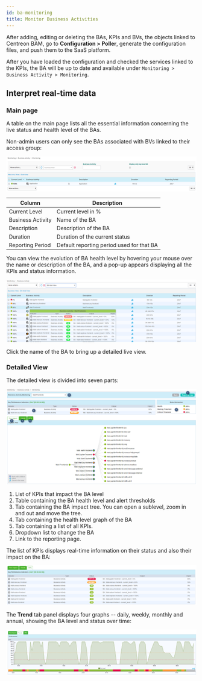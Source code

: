 ```yaml
---
id: ba-monitoring
title: Monitor Business Activities
---
```


After adding, editing or deleting the BAs, KPIs and BVs, the objects
linked to Centreon BAM, go to **Configuration > Poller**, generate the
configuration files, and push them to the SaaS platform.

After you have loaded the configuration and checked the services linked to the
KPIs, the BA will be up to date and available under
`Monitoring > Business Activity > Monitoring`.

## Interpret real-time data

### Main page

A table on the main page lists all the essential information concerning
the live status and health level of the BAs.

Non-admin users can only see the BAs associated with BVs linked to their
access group:

![image](../assets/service-mapping/guide/mon_ba_list.png)

| Column            | Description                               |
| ----------------- | ----------------------------------------- |
| Current Level     | Current level in %                        |
| Business Activity | Name of the BA                            |
| Description       | Description of the BA                     |
| Duration          | Duration of the current status            |
| Reporting Period  | Default reporting period used for that BA |

You can view the evolution of BA health level by hovering your mouse over
the name or description of the BA, and a pop-up appears displaying all the KPIs
and status information.

![image](../assets/service-mapping/guide/mon_mouse_over.png)

Click the name of the BA to bring up a detailed live view.

### Detailed View

The detailed view is divided into seven parts:

![image](../assets/service-mapping/guide/mon_detailed.png)

1.  List of KPIs that impact the BA level
2.  Table containing the BA health level and alert thresholds
3.  Tab containing the BA impact tree. You can open a sublevel, zoom in
    and out and move the tree.
4.  Tab containing the health level graph of the BA
5.  Tab containing a list of all KPIs.
6.  Dropdown list to change the BA
7.  Link to the reporting page.

The list of KPIs displays real-time information on their status and also their
impact on the BA:

![image](../assets/service-mapping/guide/mon_kpi_list.png)

The **Trend** tab panel displays four graphs -- daily, weekly, monthly and
annual, showing the BA level and status over time:

![image](../assets/service-mapping/guide/mon_trend.png)
